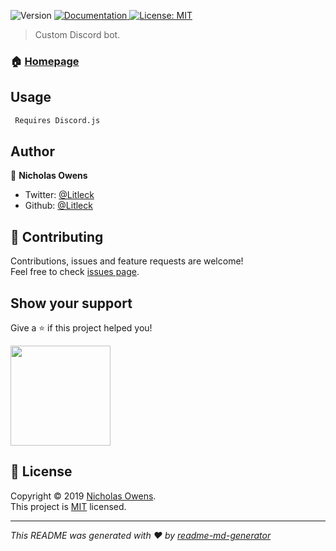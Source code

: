 <p>
  <img alt="Version" src="https://img.shields.io/badge/version-1.1-blue.svg?cacheSeconds=2592000" />
  <a href="https://github.com/Litleck/Minkinator-Bot">
    <img alt="Documentation" src="https://img.shields.io/badge/documentation-yes-brightgreen.svg" target="_blank" />
  </a>
  <a href="https://github.com/Litleck/Minkinator-Bot/blob/master/LICENSE">
    <img alt="License: MIT" src="https://img.shields.io/badge/License-MIT-yellow.svg" target="_blank" />
  </a>
</p>

> Custom Discord bot.

### 🏠 [Homepage](https://github.com/Litleck/Minkinator-Bot)

## Usage

```sh
 Requires Discord.js
```

## Author

👤 **Nicholas Owens**

* Twitter: [@Litleck](https://twitter.com/Litleck)
* Github: [@Litleck](https://github.com/Litleck)

## 🤝 Contributing

Contributions, issues and feature requests are welcome!<br />Feel free to check [issues page](https://github.com/Litleck/Minkinator-Bot/issues).

## Show your support

Give a ⭐️ if this project helped you!

<a href="https://www.patreon.com/Litleck">
  <img src="https://c5.patreon.com/external/logo/become_a_patron_button@2x.png" width="160">
</a>

## 📝 License

Copyright © 2019 [Nicholas Owens](https://github.com/Litleck).<br />
This project is [MIT](https://github.com/Litleck/Minkinator-Bot/blob/master/LICENSE) licensed.

***
_This README was generated with ❤️ by [readme-md-generator](https://github.com/kefranabg/readme-md-generator)_
